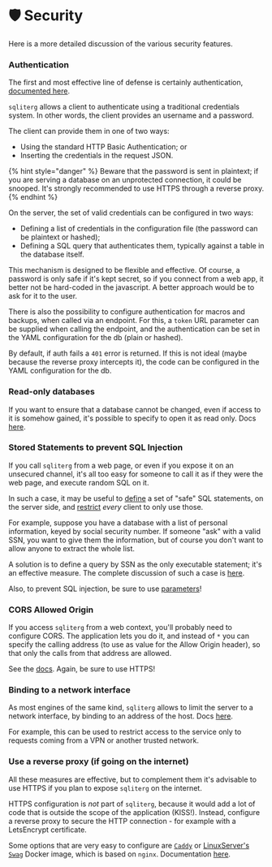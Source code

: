# 🛡 Security

Here is a more detailed discussion of the various security features.

### Authentication

The first and most effective line of defense is certainly authentication, [documented here](documentation/authentication.md).

`sqliterg` allows a client to authenticate using a traditional credentials system. In other words, the client provides an username and a password.

The client can provide them in one of two ways:

* Using the standard HTTP Basic Authentication; or
* Inserting the credentials in the request JSON.

{% hint style="danger" %}
Beware that the password is sent in plaintext; if you are serving a database on an unprotected connection, it could be snooped. It's strongly recommended to use HTTPS through a reverse proxy.
{% endhint %}

On the server, the set of valid credentials can be configured in two ways:

* Defining a list of credentials in the configuration file (the password can be plaintext or hashed);
* Defining a SQL query that authenticates them, typically against a table in the database itself.

This mechanism is designed to be flexible and effective. Of course, a password is only safe if it's kept secret, so if you connect from a web app, it better not be hard-coded in the javascript. A better approach would be to ask for it to the user.

There is also the possibility to configure authentication for macros and backups, when called via an endpoint. For this, a `token` URL parameter can be supplied when calling the endpoint, and the authentication can be set in the YAML configuration for the db (plain or hashed).

By default, if auth fails a `401` error is returned. If this is not ideal (maybe because the reverse proxy intercepts it), the code can be configured in the YAML configuration for the db.

### Read-only databases

If you want to ensure that a database cannot be changed, even if access to it is somehow gained, it's possible to specify to open it as read only. Docs [here](documentation/configuration-file.md#readonly).

### Stored Statements to prevent SQL Injection

If you call `sqliterg` from a web page, or even if you expose it on an unsecured channel, it's all too easy for someone to call it as if they were the web page, and execute random SQL on it.

In such a case, it may be useful to [define](documentation/stored-statements.md) a set of "safe" SQL statements, on the server side, and [restrict](documentation/configuration-file.md#useonlystoredqueries) _every_ client to only use those.

For example, suppose you have a database with a list of personal information, keyed by social security number. If someone "ask" with a valid SSN, you want to give them the information, but of course you don't want to allow anyone to extract the whole list.

A solution is to define a query by SSN as the only executable statement; it's an effective measure. The complete discussion of such a case is [here](documentation/stored-statements.md#limiting-the-server-to-executing-stored-queries).

Also, to prevent SQL injection, be sure to use [parameters](documentation/requests.md#parameter-values-for-the-query-statement)!

### CORS Allowed Origin

If you access `sqliterg` from a web context, you'll probably need to configure CORS. The application lets you do it, and instead of `*` you can specify the calling address (to use as value for the Allow Origin header), so that only the calls from that address are allowed.

See the [docs](documentation/configuration-file.md#corsorigin). Again, be sure to use HTTPS!

### Binding to a network interface

As most engines of the same kind, `sqliterg` allows to limit the server to a network interface, by binding to an address of the host. Docs [here](documentation/running.md#bind-host).

For example, this can be used to restrict access to the service only to requests coming from a VPN or another trusted network.

### Use a reverse proxy (if going on the internet)

All these measures are effective, but to complement them it's advisable to use HTTPS if you plan to expose `sqliterg` on the internet.

HTTPS configuration is _not_ part of `sqliterg`, because it would add a lot of code that is outside the scope of the application (KISS!). Instead, configure a reverse proxy to secure the HTTP connection - for example with a LetsEncrypt certificate.

Some options that are very easy to configure are [`Caddy`](https://caddyserver.com) or [LinuxServer's `Swag`](https://docs.linuxserver.io/general/swag) Docker image, which is based on `nginx`. Documentation [here](integrations/reverse-proxy.md).
